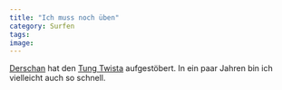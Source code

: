 ```yaml
---
title: "Ich muss noch üben"
category: Surfen
tags: 
image: 
---
```


[Derschan](http://derschan.blogspot.com) hat den [Tung Twista](http://www.youtube.com/watch?v=dKeVKwyIn1I) aufgestöbert. In ein paar Jahren bin ich vielleicht auch so schnell.